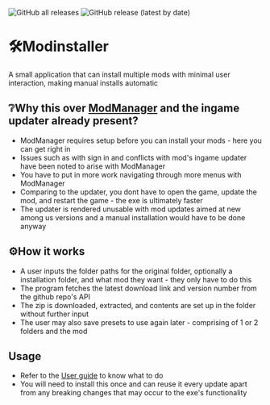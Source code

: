 ![GitHub all releases](https://img.shields.io/github/downloads/whichtwix/Modinstaller/total?color=%20%2332CD32&style=plastic)
![GitHub release (latest by date)](https://img.shields.io/github/v/release/whichtwix/Modinstaller?style=plastic)
#  :hammer_and_wrench:Modinstaller
A small application that can install multiple mods with minimal user interaction, making manual installs automatic


## :grey_question:Why this over [ModManager](https://github.com/MatuxGG/ModManager) and the ingame updater already present?
- ModManager requires setup before you can install your mods - here you can get right in
- Issues such as with sign in and conflicts with mod's ingame updater have been noted to arise with ModManager
- You have to put in more work navigating through more menus with ModManager  
- Comparing to the updater, you dont have to open the game, update the mod, and restart the game - the exe is ultimately faster
- The updater is rendered unusable with mod updates aimed at new among us versions and a manual installation would have to be done anyway

## 	:gear:How it works
- A user inputs the folder paths for the original folder, optionally a installation folder, and what mod they want - they only have to do this
- The program fetches the latest download link and version number from the github repo's API
- The zip is downloaded, extracted, and contents are set up in the folder without further input
- The user may also save presets to use again later - comprising of 1 or 2 folders and the mod

## Usage
- Refer to the [User guide](https://github.com/whichtwix/Modinstaller/tree/Master/User_Guide) to know what to do
- You will need to install this once and can reuse it every update apart from any breaking changes that may occur to the exe's functionality
